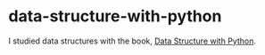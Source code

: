 # data-structure-with-python

I studied data structures with the book, [Data Structure with Python](http://www.yes24.com/Product/Goods/57949931).
